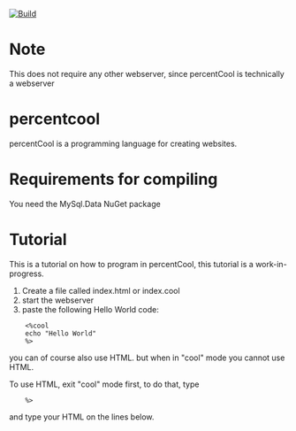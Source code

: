 [![Build](https://github.com/Novixx-Systems/percentcool/actions/workflows/dotnet.yml/badge.svg?branch=main)](https://github.com/Novixx-Systems/percentcool/actions/workflows/dotnet.yml)


# Note
This does not require any other webserver, since percentCool is technically a webserver

# percentcool
percentCool is a programming language for creating websites.

# Requirements for compiling
You need the MySql.Data NuGet package

# Tutorial
This is a tutorial on how to program in percentCool, this tutorial is a work-in-progress.

1. Create a file called index.html or index.cool
2. start the webserver
3. paste the following Hello World code:
```
    <%cool
    echo "Hello World"
    %>
```

you can of course also use HTML. but when in "cool" mode you cannot use HTML.

To use HTML, exit "cool" mode first, to do that, type
```
    %>
```
and type your HTML on the lines below.
